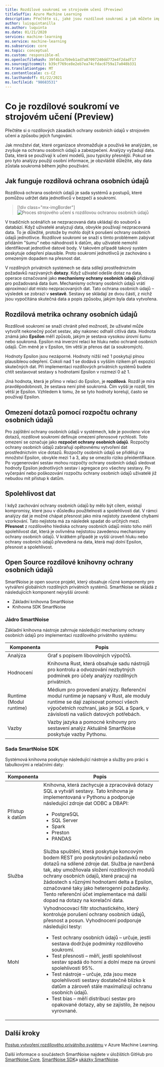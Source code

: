 ```yaml
---
title: Rozdílové soukromí ve strojovém učení (Preview)
titleSuffix: Azure Machine Learning
description: Přečtěte si, jaké jsou rozdílové soukromí a jak můžete implementovat rozdílové privátní systémy, které zachovávají ochranu dat.
author: luisquintanilla
ms.author: luquinta
ms.date: 01/21/2020
services: machine-learning
ms.service: machine-learning
ms.subservice: core
ms.topic: conceptual
ms.custom: responsible-ml
ms.openlocfilehash: 39f4b1a7b9eb1ad7a87097240dd772e4f2dadf17
ms.sourcegitcommit: b39cf769ce8e2eb7ea74cfdac6759a17a048b331
ms.translationtype: MT
ms.contentlocale: cs-CZ
ms.lasthandoff: 01/22/2021
ms.locfileid: "98683531"
---
```

# <a name="what-is-differential-privacy-in-machine-learning-preview"></a>Co je rozdílové soukromí ve strojovém učení (Preview)

Přečtěte si o rozdílových zásadách ochrany osobních údajů v strojovém učení a způsobu jejich fungování.

Jak množství dat, které organizace shromažďuje a používá ke analýzám, se zvyšuje na ochranu osobních údajů a zabezpečení. Analýzy vyžadují data. Data, která se používají k učení modelů, jsou typicky přesnější. Pokud se pro tyto analýzy použijí osobní informace, je obzvláště důležité, aby data zůstala soukromá během jejího používání.

## <a name="how-differential-privacy-works"></a>Jak funguje rozdílová ochrana osobních údajů

Rozdílová ochrana osobních údajů je sada systémů a postupů, které pomůžou udržet data jednotlivců v bezpečí a soukromí.

> [!div class="mx-imgBorder"]
> ![Proces strojového učení s rozdílovou ochranou osobních údajů](./media/concept-differential-privacy/differential-privacy-machine-learning.jpg)

V tradičních scénářích se nezpracovaná data ukládají do souborů a databází. Když uživatelé analyzují data, obvykle používají nezpracovaná data. To je důležité, protože by mohlo dojít k porušení ochrany osobních údajů jednotlivce. Rozdílové soukromí se snaží s tímto problémem zabývat přidáním "šumu" nebo náhodnosti k datům, aby uživatelé nemohli identifikovat jednotlivé datové body. V takovém případě takový systém poskytuje odepření plausible. Proto soukromí jednotlivců je zachováno s omezeným dopadem na přesnost dat.

V rozdílných privátních systémech se data sdílejí prostřednictvím požadavků nazývaných **dotazy**. Když uživatel odešle dotaz na data, operace označované jako **mechanismy ochrany osobních údajů** přidávají pro požadovaná data šum. Mechanismy ochrany osobních údajů vrátí *aproximaci dat* místo nezpracovaných dat. Tato ochrana osobních údajů – výsledek se zobrazí v **sestavě**. Sestavy se skládají ze dvou částí, z nichž jsou vypočítána skutečná data a popis způsobu, jakým byla data vytvořena.

## <a name="differential-privacy-metrics"></a>Rozdílová metrika ochrany osobních údajů

Rozdílové soukromí se snaží chránit před možností, že uživatel může vytvořit nekonečný počet sestav, aby nakonec odhalil citlivá data. Hodnota známá jako **Epsilon** měří způsob, jakým je sestava vysokou úrovní šumu nebo soukromá. Epsilon má inverzní relaci ke hluku nebo ochraně osobních údajů. Čím méně je v Epsilon, tím větší je přenos dat (a soukromých).

Hodnoty Epsilon jsou nezáporné. Hodnoty nižší než 1 poskytují plnou plausibleou odepření. Cokoli nad 1 se dodává s vyšším rizikem při expozici skutečných dat. Při implementaci rozdílových privátních systémů budete chtít sestavovat sestavy s hodnotami Epsilon v rozmezí 0 až 1.

Jiná hodnota, která je přímo v relaci do Epsilon, je **rozdílová**. Rozdíl je míra pravděpodobnosti, že sestava není plně soukromá. Čím vyšší je rozdíl, tím větší je Epsilon. Vzhledem k tomu, že se tyto hodnoty korelují, často se používají Epsilon.

## <a name="limit-queries-with-a-privacy-budget"></a>Omezení dotazů pomocí rozpočtu ochrany osobních údajů

Pro zajištění ochrany osobních údajů v systémech, kde je povoleno více dotazů, rozdílové soukromí definuje omezení přenosové rychlosti. Toto omezení se označuje jako **rozpočet ochrany osobních údajů**. Rozpočty ochrany osobních údajů zabraňují opětovnému vytvoření dat prostřednictvím více dotazů. Rozpočty osobních údajů se přidělují na množství Epsilon, obvykle mezi 1 a 3, aby se omezilo riziko přeidentifikace. Po vygenerování sestav mohou rozpočty ochrany osobních údajů sledovat hodnoty Epsilon jednotlivých sestav i agregace pro všechny sestavy. Po vyčerpání nebo poškozování rozpočtu ochrany osobních údajů uživatelé již nebudou mít přístup k datům. 

## <a name="reliability-of-data"></a>Spolehlivost dat

I když zachování ochrany osobních údajů by mělo být cílem, existují kompromisy, které jsou v důsledku použitelnosti a spolehlivosti dat. V rámci analýzy dat je možné chápat přesnost jako míra nejistoty zavedené chybami vzorkování. Tato nejistota má za následek spadat do určitých mezí. **Přesnost** z rozdílového hlediska ochrany osobních údajů místo toho měří spolehlivost dat, která je ovlivněna nejistotou zavedenou mechanismy ochrany osobních údajů. V krátkém případě je vyšší úroveň hluku nebo ochrany osobních údajů převedená na data, která mají dolní Epsilon, přesnost a spolehlivost. 

## <a name="open-source-differential-privacy-libraries"></a>Open Source rozdílové knihovny ochrany osobních údajů

SmartNoise je open source projekt, který obsahuje různé komponenty pro vytváření globálních rozdílných privátních systémů. SmartNoise se skládá z následujících komponent nejvyšší úrovně:

- Základní knihovna SmartNoise
- Knihovna SDK SmartNoise

### <a name="smartnoise-core"></a>Jádro SmartNoise

Základní knihovna nástroje zahrnuje následující mechanismy ochrany osobních údajů pro implementaci rozdílového privátního systému:

|Komponenta  |Popis  |
|---------|---------|
|Analýza     | Graf s popisem libovolných výpočtů. |
|Hodnocení     | Knihovna Rust, která obsahuje sadu nástrojů pro kontrolu a odvozování nezbytných podmínek pro účely analýzy rozdílných privátních.          |
|Runtime (Modul runtime)     | Médium pro provedení analýzy. Referenční modul runtime je napsaný v Rust, ale moduly runtime se dají zapisovat pomocí všech výpočetních rozhraní, jako je SQL a Spark, v závislosti na vašich datových potřebách.        |
|Vazby     | Vazby jazyka a pomocné knihovny pro sestavení analýz Aktuálně SmartNoise poskytuje vazby Pythonu. |

### <a name="smartnoise-sdk"></a>Sada SmartNoise SDK

Systémová knihovna poskytuje následující nástroje a služby pro práci s tabulkovými a relačními daty:

|Komponenta  |Popis  |
|---------|---------|
|Přístup k datům     | Knihovna, která zachycuje a zpracovává dotazy SQL a vytváří sestavy. Tato knihovna je implementovaná v Pythonu a podporuje následující zdroje dat ODBC a DBAPI:<ul><li>PostgreSQL</li><li>SQL Server</li><li>Spark</li><li>Preston</li><li>PANDAS</li></ul>|
|Služba     | Služba spuštění, která poskytuje koncovým bodem REST pro poskytování požadavků nebo dotazů na sdílené zdroje dat. Služba je navržená tak, aby umožňovala složení rozdílových modulů ochrany osobních údajů, které pracují na žádostech s různými hodnotami delta a Epsilon, označované taky jako heterogenní požadavky. Tento referenční účet implementace má další dopad na dotazy na korelační data. |
|Mohl     | Vyhodnocovací filtr stochastického, který kontroluje porušení ochrany osobních údajů, přesnost a posun. Vyhodnocení podporuje následující testy: <ul><li>Test ochrany osobních údajů – určuje, jestli sestava dodržuje podmínky rozdílového soukromí.</li><li>Test přesnosti – měří, jestli spolehlivost sestav spadá do horní a dolní meze na úrovni spolehlivosti 95%.</li><li>Test nástroje – určuje, zda jsou meze spolehlivosti sestavy dostatečně blízko k datům a zároveň stále maximalizují ochranu osobních údajů.</li><li>Test bias – měří distribuci sestav pro opakované dotazy, aby se zajistilo, že nejsou vyrovnané.</li></ul> |

## <a name="next-steps"></a>Další kroky

[Postup vytvoření rozdílového privátního systému](how-to-differential-privacy.md) v Azure Machine Learning.

Další informace o součástech SmartNoise najdete v úložištích GitHub pro [SmartNoise Core](https://github.com/opendifferentialprivacy/smartnoise-core), [SmartNoise SDK](https://github.com/opendifferentialprivacy/smartnoise-sdk)a [ukázky SmartNoise](https://github.com/opendifferentialprivacy/smartnoise-samples).